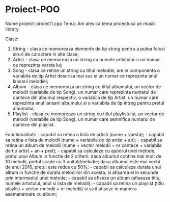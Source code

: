# Proiect-POO
Nume proiect: proiect1.cpp
Tema: Am ales ca tema proiectului un music library

Clase: 
  1. String - clasa ce memoreaza elemente de tip string pentru a putea folosi siruri de caractere in alte clase;
  2. Artist - clasa ce memoreaza un string cu numele artistului si un numar ce reprezinta varsta lui;
  3. Song - clasa ce retine un string cu titlul melodiei, are in componenta o variabila de tip Artist descrisa mai sus si un numar ce reprezinta anul lansarii melodiei;
  4. Album - clasa ce memoreaza un string cu titlul albumului, un vector de melodii (variabile de tip Song), un numar care reprezinta numarul de cantece din albumul respectiv, o variabila de tip Artist, un numar care reprezinta anul lansarii albumului si o variabila de tip intreg pentru pretul albumului;
  5. Playlist - clasa ce memoreaza un string cu titlul playlistului, un vector de melodii (variabile de tip Song), un numar care semnifica numarul de cantece din playlist.
  
Functionalitati: - capabil sa retina o lista de artisti (nume + varsta);
                 - capabil sa retina o lista de melodii (nume + variabila de tip artist + an);
                 - capabil sa retina un album de melodii (nume + vector melodii + nr cantece + variabila de tip artist + an + pret);
                 - capabil sa calculeze cu ajutorul unei metode, pretul unui Album in functie de 2 criterii: daca albumul contine mai mult de 10 melodii, pretul scade cu 3 unitati/melodie; daca albumul este mai vechi de anul 2016, pretul este redus cu 50%;
                 - capabil sa calculeze durata unui album in functie de durata melodiilor din acesta, si afisarea ei in secunde prin intermediul unei metode;
                 - capabil sa afiseze un album (afiseaza titlu, numele artistului, anul si lista de melodii);
                 - capabil sa retina un playlist (titlu playlist + vector melodii + nr melodii) si sa il afiseze in maniera asemanatoare cu album;
                 
                 
